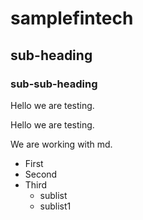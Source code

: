 # samplefintech

## sub-heading

### sub-sub-heading
Hello we are testing.

Hello we are testing.

We are working with md.

- First
- Second
- Third
    - sublist
    - sublist1
